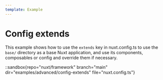 ```yaml
---
template: Example
---
```


# Config extends

This example shows how to use the `extends` key in nuxt.config.ts to use the `base/` directory as a base Nuxt application, and use its components, composables or config and override them if necessary.

::sandbox{repo="nuxt/framework" branch="main" dir="examples/advanced/config-extends" file="nuxt.config.ts"}
